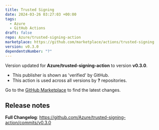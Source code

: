 ```yaml
---
title: Trusted Signing
date: 2024-03-26 03:27:03 +00:00
tags:
  - Azure
  - GitHub Actions
draft: false
repo: Azure/trusted-signing-action
marketplace: https://github.com/marketplace/actions/trusted-signing
version: v0.3.0
dependentsNumber: "?"
---
```



Version updated for **Azure/trusted-signing-action** to version **v0.3.0**.
- This publisher is shown as 'verified' by GitHub.
- This action is used across all versions by **?** repositories.

Go to the [GitHub Marketplace](https://github.com/marketplace/actions/trusted-signing) to find the latest changes.

## Release notes

**Full Changelog**: https://github.com/Azure/trusted-signing-action/commits/v0.3.0
